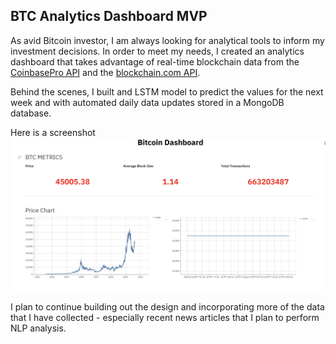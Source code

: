 ## **BTC Analytics Dashboard MVP**

As avid Bitcoin investor, I am always looking for analytical tools to inform my investment decisions. In order to meet my needs, I created an analytics dashboard that takes advantage of real-time blockchain data from the [CoinbasePro API](https://developers.coinbase.com/) and the [blockchain.com API](https://www.blockchain.com/api). 

Behind the scenes, I built and LSTM model to predict the values for the next week and with automated daily data updates stored in a MongoDB database.

Here is a screenshot ![FIG1](https://github.com/stephlew24/BTC_Dashboard/blob/master/Visualizations/Dashboard.png)

I plan to continue building out the design and incorporating more of the data that I have collected - especially recent news articles that I plan to perform NLP analysis. 
